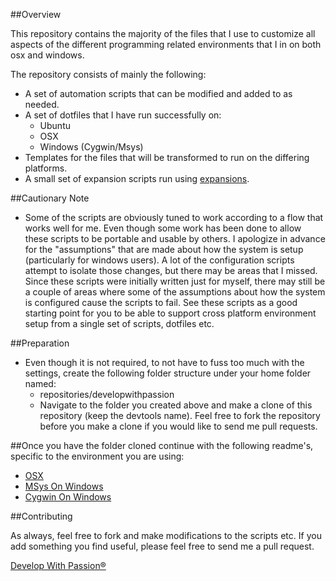 ##Overview

This repository contains the majority of the files that I use to customize all aspects of the different programming related environments that I in on both osx and windows.

The repository consists of mainly the following:

* A set of automation scripts that can be modified and added to as needed.
* A set of dotfiles that I have run successfully on:
  * Ubuntu
  * OSX
  * Windows (Cygwin/Msys)
* Templates for the files that will be transformed to run on the differing platforms.
* A small set of expansion scripts run using [expansions](http://github.com/developwithpassion/expansions).

##Cautionary Note

* Some of the scripts are obviously tuned to work according to a flow that works well for me. Even though some work has been done to allow these scripts to be portable and usable by others. I apologize in advance for the "assumptions" that are made about how the system is setup (particularly for windows users). A lot of the configuration scripts attempt to isolate those changes, but there may be areas that I missed. Since these scripts were
  initially written just for myself, there may still be a couple of areas where some of the assumptions about how the system is configured cause the scripts to fail. See these scripts as a good starting point for you to be able to support cross platform environment setup from a single set of scripts, dotfiles etc.

##Preparation

* Even though it is not required, to not have to fuss too much with the settings, create the following folder structure under your home folder named:
  * repositories/developwithpassion
  * Navigate to the folder you created above and make a clone of this repository (keep the devtools name). Feel free to fork the repository before you make a clone if you would like to send me pull requests.
  
##Once you have the folder cloned continue with the following readme's, specific to the environment you are using:
  * [OSX](http://github.com/developwithpassion/devtools/setup_osx.md)
  * [MSys On Windows](http://github.com/developwithpassion/devtools/setup_windows_msys.md)
  * [Cygwin On Windows](http://github.com/developwithpassion/devtools/setup_windows_cygwin.md)

##Contributing

As always, feel free to fork and make modifications to the scripts etc. If you add something you find useful, please feel free to send me a pull request.

[Develop With Passion®](http://www.developwithpassion.com)
